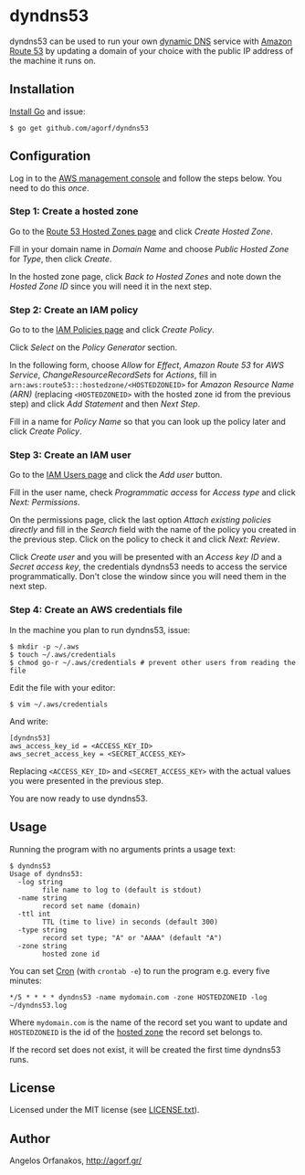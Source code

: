 # dyndns53

dyndns53 can be used to run your own [dynamic DNS][] service with [Amazon Route
53][] by updating a domain of your choice with the public IP address of the
machine it runs on.

[dynamic DNS]: https://en.wikipedia.org/wiki/Dynamic_DNS
[Amazon Route 53]: https://aws.amazon.com/route53/

## Installation

[Install Go][] and issue:

    $ go get github.com/agorf/dyndns53

[Install Go]: https://golang.org/doc/install

## Configuration

Log in to the [AWS management console][] and follow the steps below. You need to
do this _once_.

[AWS management console]: https://console.aws.amazon.com/

### Step 1: Create a hosted zone

Go to the [Route 53 Hosted Zones page][] and click _Create Hosted Zone_.

Fill in your domain name in _Domain Name_ and choose _Public Hosted Zone_ for
_Type_, then click _Create_.

In the hosted zone page, click _Back to Hosted Zones_ and note down the _Hosted
Zone ID_ since you will need it in the next step.

[Route 53 Hosted Zones page]: https://console.aws.amazon.com/route53/home#hosted-zones:

### Step 2: Create an IAM policy

Go to to the [IAM Policies page][] and click _Create Policy_.

Click _Select_ on the _Policy Generator_ section.

In the following form, choose _Allow_ for _Effect_, _Amazon Route 53_ for _AWS
Service_, _ChangeResourceRecordSets_ for _Actions_, fill in
`arn:aws:route53:::hostedzone/<HOSTEDZONEID>` for _Amazon Resource Name (ARN)_
(replacing `<HOSTEDZONEID>` with the hosted zone id from the previous step) and
click _Add Statement_ and then _Next Step_.

Fill in a name for _Policy Name_ so that you can look up the policy later and
click _Create Policy_.

[IAM Policies page]: https://console.aws.amazon.com/iam/home#/policies

### Step 3: Create an IAM user

Go to the [IAM Users page][] and click the _Add user_ button.

Fill in the user name, check _Programmatic access_ for _Access type_ and click
_Next: Permissions_.

On the permissions page, click the last option _Attach existing policies
directly_ and fill in the _Search_ field with the name of the policy you created
in the previous step. Click on the policy to check it and click _Next: Review_.

Click _Create user_ and you will be presented with an _Access key ID_ and a
_Secret access key_, the credentials dyndns53 needs to access the service
programmatically. Don't close the window since you will need them in the next
step.

[IAM Users page]: https://console.aws.amazon.com/iam/home#/users

### Step 4: Create an AWS credentials file

In the machine you plan to run dyndns53, issue:

    $ mkdir -p ~/.aws
    $ touch ~/.aws/credentials
    $ chmod go-r ~/.aws/credentials # prevent other users from reading the file

Edit the file with your editor:

    $ vim ~/.aws/credentials

And write:

    [dyndns53]
    aws_access_key_id = <ACCESS_KEY_ID>
    aws_secret_access_key = <SECRET_ACCESS_KEY>

Replacing `<ACCESS_KEY_ID>` and `<SECRET_ACCESS_KEY>` with the actual values you
were presented in the previous step.

You are now ready to use dyndns53.

## Usage

Running the program with no arguments prints a usage text:

    $ dyndns53
    Usage of dyndns53:
      -log string
            file name to log to (default is stdout)
      -name string
            record set name (domain)
      -ttl int
            TTL (time to live) in seconds (default 300)
      -type string
            record set type; "A" or "AAAA" (default "A")
      -zone string
            hosted zone id

You can set [Cron][] (with `crontab -e`) to run the program e.g. every five
minutes:

    */5 * * * * dyndns53 -name mydomain.com -zone HOSTEDZONEID -log ~/dyndns53.log

Where `mydomain.com` is the name of the record set you want to update and
`HOSTEDZONEID` is the id of the [hosted zone][] the record set belongs to.

If the record set does not exist, it will be created the first time dyndns53
runs.

[Cron]: https://en.wikipedia.org/wiki/Cron
[hosted zone]: http://docs.aws.amazon.com/Route53/latest/DeveloperGuide/ListInfoOnHostedZone.html

## License

Licensed under the MIT license (see [LICENSE.txt][]).

[LICENSE.txt]: https://github.com/agorf/dyndns53/blob/master/LICENSE.txt

## Author

Angelos Orfanakos, http://agorf.gr/
